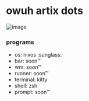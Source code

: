 # owuh artix dots
![image](https://github.com/Ow0cast/dots/assets/57546895/8fb8af76-b402-4278-855b-20559b2211f9)
### programs
* os: nixos :sunglass:
* bar: soon:tm:
* wm: soon:tm:
* runner: soon:tm:
* terminal: kitty
* shell: zsh
* prompt: soon:tm:
